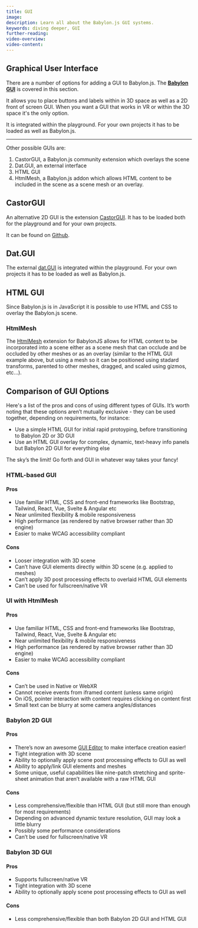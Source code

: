 ```yaml
---
title: GUI
image:
description: Learn all about the Babylon.js GUI systems.
keywords: diving deeper, GUI
further-reading:
video-overview:
video-content:
---
```


## Graphical User Interface

There are a number of options for adding a GUI to Babylon.js. The [**Babylon GUI**](/features/featuresDeepDive/gui/gui) is covered in this section.

It allows you to place buttons and labels within in 3D space as well as a 2D front of screen GUI.
When you want a GUI that works in VR or within the 3D space it's the only option.

It is integrated within the playground. For your own projects it has to be loaded as well as Babylon.js.

<Playground id="#NGS9AU" title="Simple GUI Slider Example" description="Simple example of adding a GUI slider to your scene." image="/img/playgroundsAndNMEs/divingDeeperGUI1.jpg"/>

----------

Other possible GUIs are:

1. CastorGUI, a Babylon.js community extension which overlays the scene
1. Dat.GUI, an external interface
1. HTML GUI
1. HtmlMesh, a Babylon.js addon which allows HTML content to be included in the scene as a scene mesh or an overlay.

## CastorGUI

An alternative 2D GUI is the extension [CastorGUI](/communityExtensions/castorGUI). It has to be loaded both for the playground and for your own projects.

It can be found on [Github](https://github.com/dad72/CastorGUI).

<Playground id="#S34THY#14" title="CastorGUI Example" description="Simple example of using the CastorGUI system in your scene." image="/img/playgroundsAndNMEs/divingDeeperGUI2.jpg"/>

## Dat.GUI

The external [dat.GUI](https://github.com/dataarts/dat.gui) is integrated within the playground. For your own projects it has to be loaded as well as Babylon.js.

<Playground id="#NGS9AU#1" title="dat.GUI Example" description="Simple example of using the dat.GUI system in your scene." image="/img/playgroundsAndNMEs/divingDeeperGUI3.jpg"/>

## HTML GUI

Since Babylon.js is in JavaScript it is possible to use HTML and CSS to overlay the Babylon.js scene.

<Playground id="#1AHPN5" title="HTML GUI Example" description="Simple example of using HTML GUI elements in your scene." image="/img/playgroundsAndNMEs/divingDeeperGUI4.jpg"/>

### HtmlMesh

The [HtmlMesh](/addons/htmlMesh) extension for BabylonJS allows for HTML content to be incorporated into a scene either as a scene mesh that can occlude and be occluded by other meshes or as an overlay (similar to the HTML GUI example above, but using a mesh so it can be positioned using stadard transforms, parented to other meshes, dragged, and scaled using gizmos, etc...).

<Playground id="#HVHYJC#5" title="HtmlMesh Example" description="Example of using HtmlMesh elements in your scene." image="/img/playgroundsAndNMEs/htmlMeshPG.png"/>

## Comparison of GUI Options

Here's a list of the pros and cons of using different types of GUIs. It’s worth noting that these options aren’t mutually exclusive - they can be used together, depending on requirements, for instance:

- Use a simple HTML GUI for initial rapid protoyping, before transitioning to Babylon 2D or 3D GUI
- Use an HTML GUI overlay for complex, dynamic, text-heavy info panels but Babylon 2D GUI for everything else

The sky’s the limit! Go forth and GUI in whatever way takes your fancy!

### HTML-based GUI

#### Pros

- Use familiar HTML, CSS and front-end frameworks like Bootstrap, Tailwind, React, Vue, Svelte & Angular etc
- Near unlimited flexibility & mobile responsiveness
- High performance (as rendered by native browser rather than 3D engine)
- Easier to make WCAG accessibility compliant

#### Cons

- Looser integration with 3D scene
- Can’t have GUI elements directly within 3D scene (e.g. applied to meshes)
- Can’t apply 3D post processing effects to overlaid HTML GUI elements
- Can’t be used for fullscreen/native VR

### UI with HtmlMesh

#### Pros

- Use familiar HTML, CSS and front-end frameworks like Bootstrap, Tailwind, React, Vue, Svelte & Angular etc
- Near unlimited flexibility & mobile responsiveness
- High performance (as rendered by native browser rather than 3D engine)
- Easier to make WCAG accessibility compliant

#### Cons

- Can’t be used in Native or WebXR
- Cannot receive events from iframed content (unless same origin)
- On iOS, pointer interaction with content requires clicking on content first
- Small text can be blurry at some camera angles/distances

### Babylon 2D GUI

#### Pros

- There’s now an awesome [GUI Editor](/toolsAndResources/guiEditor) to make interface creation easier!
- Tight integration with 3D scene
- Ability to optionally apply scene post processing effects to GUI as well
- Ability to apply/link GUI elements and meshes
- Some unique, useful capabilities like nine-patch stretching and sprite-sheet animation that aren’t available with a raw HTML GUI

#### Cons

- Less comprehensive/flexible than HTML GUI (but still more than enough for most requirements)
- Depending on advanced dynamic texture resolution, GUI may look a little blurry
- Possibly some performance considerations
- Can’t be used for fullscreen/native VR

### Babylon 3D GUI

#### Pros

- Supports fullscreen/native VR
- Tight integration with 3D scene
- Ability to optionally apply scene post processing effects to GUI as well

#### Cons

- Less comprehensive/flexible than both Babylon 2D GUI and HTML GUI
